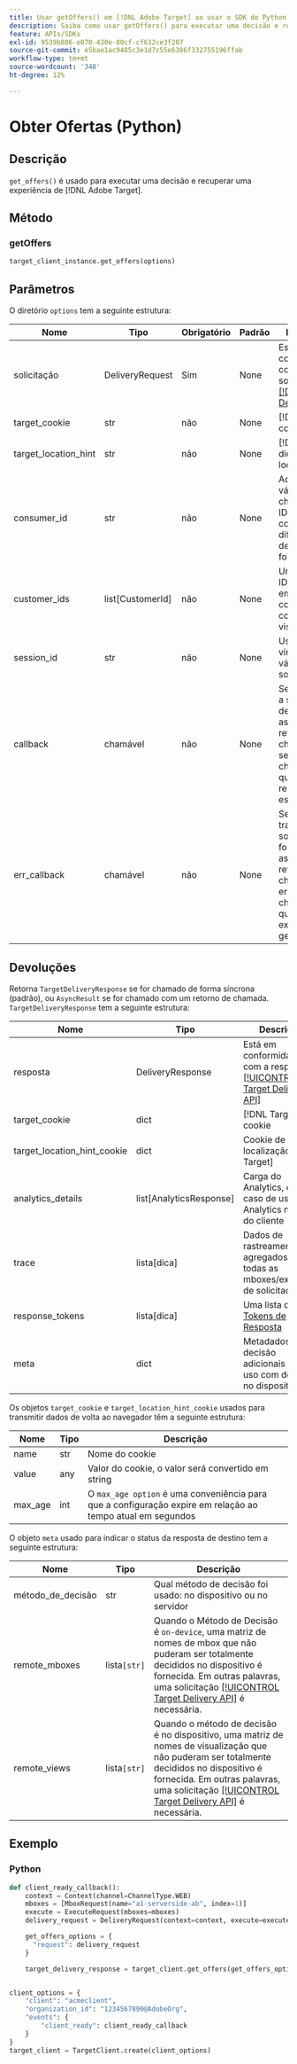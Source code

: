 ```yaml
---
title: Usar getOffers() em [!DNL Adobe Target] ao usar o SDK do Python
description: Saiba como usar getOffers() para executar uma decisão e recuperar uma experiência do  [!DNL Adobe Target].
feature: APIs/SDKs
exl-id: 9539b806-e070-430e-80cf-cf632ce3f207
source-git-commit: e5bae1ac9485c3e1d7c55e6386f332755196ffab
workflow-type: tm+mt
source-wordcount: '348'
ht-degree: 12%

---
```


# Obter Ofertas (Python)

## Descrição

`get_offers()` é usado para executar uma decisão e recuperar uma experiência de [!DNL Adobe Target].


## Método

### getOffers

```python {line-numbers="true"}
target_client_instance.get_offers(options)
```

## Parâmetros

O diretório `options` tem a seguinte estrutura:

| Nome | Tipo | Obrigatório | Padrão | Descrição |
| --- | --- | --- | --- | --- |
| solicitação | DeliveryRequest | Sim | None | Está em conformidade com a solicitação [[!DNL Target Delivery API]](/help/dev/implement/delivery-api/overview.md) |
| target_cookie | str | não | None | [!DNL Target] cookie |
| target_location_hint | str | não | None | [!DNL Target] dica de localização |
| consumer_id | str | não | None | Ao compilar várias chamadas, IDs de consumidor diferentes devem ser fornecidas |
| customer_ids | list[CustomerId] | não | None | Uma lista de IDs de cliente em formato compatível com a ID de visitante |
| session_id | str | não | None | Usado para vincular várias solicitações |
| callback | chamável | não | None | Se manipular a solicitação de forma assíncrona, o retorno de chamada será chamado quando a resposta estiver pronta |
| err_callback | chamável | não | None | Se estiver tratando a solicitação de forma assíncrona, o retorno de chamada de erro é chamado quando a exceção é gerada |

## Devoluções

Retorna `TargetDeliveryResponse` se for chamado de forma síncrona (padrão), ou `AsyncResult` se for chamado com um retorno de chamada. `TargetDeliveryResponse` tem a seguinte estrutura:

| Nome | Tipo | Descrição |
| --- | --- | --- |
| resposta | DeliveryResponse | Está em conformidade com a resposta [[!UICONTROL Target Delivery API]](/help/dev/implement/delivery-api/overview.md) |
| target_cookie | dict | [!DNL Target] cookie |
| target_location_hint_cookie | dict | Cookie de dica de localização [!DNL Target] |
| analytics_details | list[AnalyticsResponse] | Carga do Analytics, em caso de uso do Analytics no lado do cliente |
| trace | lista[dica] | Dados de rastreamento agregados para todas as mboxes/exibições de solicitação |
| response_tokens | lista[dica] | Uma lista de &#x200B;[Tokens de Resposta](https://experienceleague.adobe.com/docs/target/using/administer/response-tokens.html?lang=pt-BR) |
| meta | dict | Metadados de decisão adicionais para uso com decisão no dispositivo |

Os objetos `target_cookie` e `target_location_hint_cookie` usados para transmitir dados de volta ao navegador têm a seguinte estrutura:

| Nome | Tipo | Descrição |
| --- | --- | --- |
| name | str | Nome do cookie |
| value | any | Valor do cookie, o valor será convertido em string |
| max_age | int | O `max_age option` é uma conveniência para que a configuração expire em relação ao tempo atual em segundos |

O objeto `meta` usado para indicar o status da resposta de destino tem a seguinte estrutura:

| Nome | Tipo | Descrição |
| --- | --- | --- |
| método_de_decisão | str | Qual método de decisão foi usado: no dispositivo ou no servidor |
| remote_mboxes | lista`[str]` | Quando o Método de Decisão é `on-device`, uma matriz de nomes de mbox que não puderam ser totalmente decididos no dispositivo é fornecida. Em outras palavras, uma solicitação [[!UICONTROL Target Delivery API]](/help/dev/implement/delivery-api/overview.md) é necessária. |
| remote_views | lista`[str]` | Quando o método de decisão é no dispositivo, uma matriz de nomes de visualização que não puderam ser totalmente decididos no dispositivo é fornecida. Em outras palavras, uma solicitação [[!UICONTROL Target Delivery API]](/help/dev/implement/delivery-api/overview.md) é necessária. |

## Exemplo

### Python

```python {line-numbers="true"}
def client_ready_callback():
    context = Context(channel=ChannelType.WEB)
    mboxes = [MboxRequest(name="a1-serverside-ab", index=1)]
    execute = ExecuteRequest(mboxes=mboxes)
    delivery_request = DeliveryRequest(context=context, execute=execute)

    get_offers_options = {
      "request": delivery_request
    }

    target_delivery_response = target_client.get_offers(get_offers_options)


client_options = {
    "client": "acmeclient",
    "organization_id": "1234567890@AdobeOrg",
    "events": {
        "client_ready": client_ready_callback
    }
}
target_client = TargetClient.create(client_options)
```
